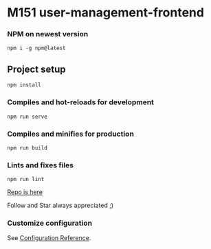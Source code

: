 # M151 user-management-frontend 

### NPM on newest version
```
npm i -g npm@latest
```

## Project setup
```
npm install
```

### Compiles and hot-reloads for development
```
npm run serve
```

### Compiles and minifies for production
```
npm run build
```

### Lints and fixes files
```
npm run lint
```

[Repo is here](https://github.com/OG-Jons/m151-user-management-frontend)

Follow and Star always appreciated ;)

### Customize configuration
See [Configuration Reference](https://cli.vuejs.org/config/).
